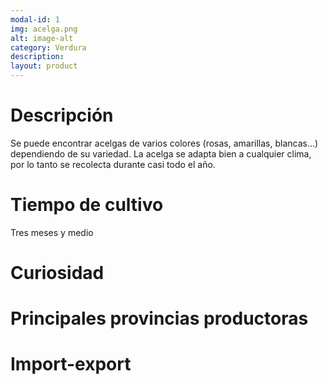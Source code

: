 ```yaml
---
modal-id: 1
img: acelga.png
alt: image-alt
category: Verdura
description:
layout: product
---
```

# Descripción
Se puede encontrar acelgas de varios colores (rosas, amarillas, blancas...) dependiendo de su variedad. La acelga se adapta bien a cualquier clima, por lo tanto se recolecta durante casi todo el año.

# Tiempo de cultivo
Tres meses y medio

# Curiosidad

# Principales provincias productoras
<div class="chart"></div>

# Import-export
<svg class="import-export" width="600" height="350"></svg>
